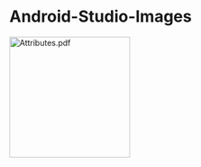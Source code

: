 # Android-Studio-Images
<img width="214" alt="Attributes.pdf" src="https://github.com/Oshkodelo/Android-Studio-Images/files/5876966/Attributes.pdf">
